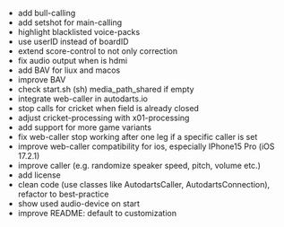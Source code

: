 - add bull-calling
- add setshot for main-calling
- highlight blacklisted voice-packs
- use userID instead of boardID
- extend score-control to not only correction
- fix audio output when is hdmi
- add BAV for liux and macos
- improve BAV
- check start.sh (sh) media_path_shared if empty
- integrate web-caller in autodarts.io
- stop calls for cricket when field is already closed
- adjust cricket-processing with x01-processing
- add support for more game variants
- fix web-caller stop working after one leg if a specific caller is set
- improve web-caller compatibility for ios, especially IPhone15 Pro (iOS 17.2.1)
- improve caller (e.g. randomize speaker speed, pitch, volume etc.)
- add license
- clean code (use classes like AutodartsCaller, AutodartsConnection), refactor to best-practice
- show used audio-device on start
- improve README: default to customization